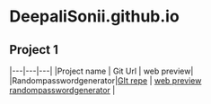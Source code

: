 # DeepaliSonii.github.io


## Project 1

|---|---|---|
|Project name | Git Url | web preview|
|Randompasswordgenerator|[GIt repe](https://github.com/DeepaliSonii/randompasswordgenerator.git) | [web preview randompasswordgenerator](https://github.com/DeepaliSonii/randompasswordgenerator) |
